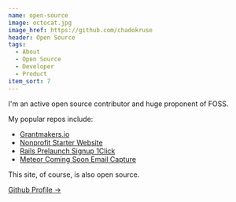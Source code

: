 ```yaml
---
name: open-source
image: octocat.jpg
image_href: https://github.com/chadokruse
header: Open Source
tags:
  - About
  - Open Source
  - Developer
  - Product
item_sort: 7
---
```

I'm an active open source contributor and huge proponent of FOSS.

<span>
My popular repos include:

* [Grantmakers.io](https://github.com/grantmakers/grantmakers.github.io)
* [Nonprofit Starter Website](https://github.com/smartergiving/free-nonprofit-starter-website)
* [Rails Prelaunch Signup 1Click](https://github.com/chadokruse/rails-prelaunch-signup-1click)
* [Meteor Coming Soon Email Capture](https://github.com/chadokruse/meteor-coming-soon-email-capture)

</span>

This site, of course, is also open source.

[Github Profile →](https://github.com/chadokruse)
